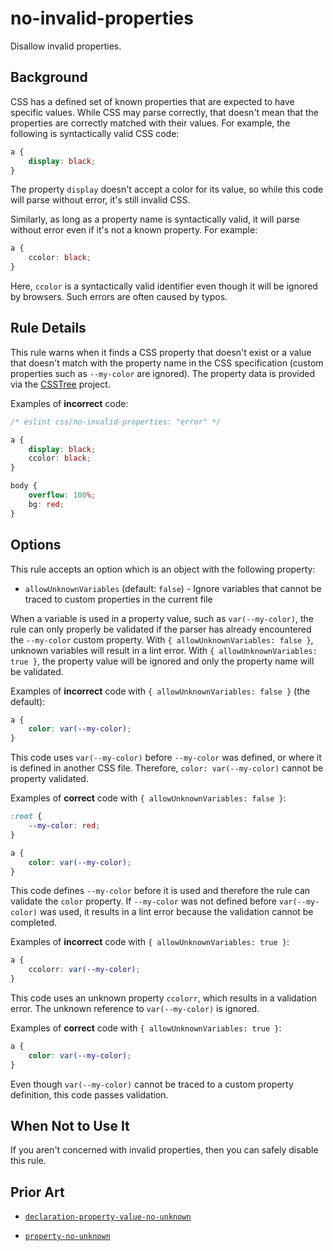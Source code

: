 # no-invalid-properties

Disallow invalid properties.

## Background

CSS has a defined set of known properties that are expected to have specific values. While CSS may parse correctly, that doesn't mean that the properties are correctly matched with their values. For example, the following is syntactically valid CSS code:

```css
a {
	display: black;
}
```

The property `display` doesn't accept a color for its value, so while this code will parse without error, it's still invalid CSS.

Similarly, as long as a property name is syntactically valid, it will parse without error even if it's not a known property. For example:

```css
a {
	ccolor: black;
}
```

Here, `ccolor` is a syntactically valid identifier even though it will be ignored by browsers. Such errors are often caused by typos.

## Rule Details

This rule warns when it finds a CSS property that doesn't exist or a value that doesn't match with the property name in the CSS specification (custom properties such as `--my-color` are ignored). The property data is provided via the [CSSTree](https://github.com/csstree/csstree) project.

Examples of **incorrect** code:

```css
/* eslint css/no-invalid-properties: "error" */

a {
	display: black;
	ccolor: black;
}

body {
	overflow: 100%;
	bg: red;
}
```

## Options

This rule accepts an option which is an object with the following property:

- `allowUnknownVariables` (default: `false`) - Ignore variables that cannot be traced to custom properties in the current file

When a variable is used in a property value, such as `var(--my-color)`, the rule can only properly be validated if the parser has already encountered the `--my-color` custom property. With `{ allowUnknownVariables: false }`, unknown variables will result in a lint error. With `{ allowUnknownVariables: true }`, the property value will be ignored and only the property name will be validated.

Examples of **incorrect** code with `{ allowUnknownVariables: false }` (the default):

```css
a {
	color: var(--my-color);
}
```

This code uses `var(--my-color)` before `--my-color` was defined, or where it is defined in another CSS file. Therefore, `color: var(--my-color)` cannot be property validated.

Examples of **correct** code with `{ allowUnknownVariables: false }`:

```css
:root {
	--my-color: red;
}

a {
	color: var(--my-color);
}
```

This code defines `--my-color` before it is used and therefore the rule can validate the `color` property. If `--my-color` was not defined before `var(--my-color)` was used, it results in a lint error because the validation cannot be completed.

Examples of **incorrect** code with `{ allowUnknownVariables: true }`:

```css
a {
	ccolorr: var(--my-color);
}
```

This code uses an unknown property `ccolorr`, which results in a validation error. The unknown reference to `var(--my-color)` is ignored.

Examples of **correct** code with `{ allowUnknownVariables: true }`:

```css
a {
	color: var(--my-color);
}
```

Even though `var(--my-color)` cannot be traced to a custom property definition, this code passes validation.

## When Not to Use It

If you aren't concerned with invalid properties, then you can safely disable this rule.

## Prior Art

- [`declaration-property-value-no-unknown`](https://stylelint.io/user-guide/rules/declaration-property-value-no-unknown/)

- [`property-no-unknown`](https://stylelint.io/user-guide/rules/property-no-unknown)
